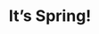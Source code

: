 ---
title: 'It’s Spring!'
description: 'A one-page, two-column Jekyll theme that pairs beautifully styled content with contextual media.'
image: 
link: 'http://spring.connorbaer.io'
cta: 'View the template'
---